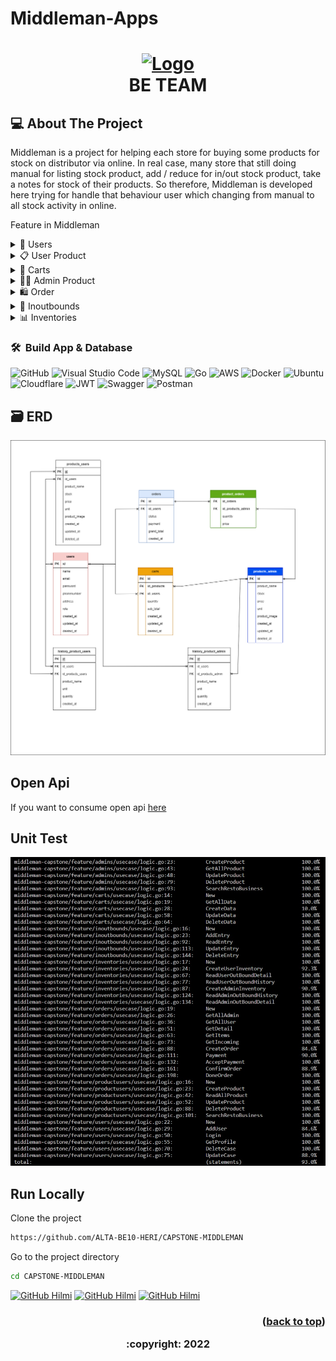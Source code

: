 # Middleman-Apps

<!-- ABOUT THE PROJECT -->

<h1>
<p align="center">
<a href="https://middleman-alta.vercel.app/auth/welcome">
  <img src="https://middleman-alta.vercel.app/_next/image?url=%2F_next%2Fstatic%2Fmedia%2Flogo.f4fa4ef1.png&w=640&q=75" alt="Logo" height="60">
  </a>
  <br>BE TEAM
</h1>

## 💻 About The Project

Middleman is a project for helping each store for buying some products for stock on distributor via online. In real case, many store that still doing manual for listing stock product, add / reduce for in/out stock product, take a notes for stock of their products. So therefore, Middleman is developed here trying for handle that behaviour user which changing from manual to all stock activity in online.

Feature in Middleman

  <!--- feature USER
   --->
<div>
      <details>
<summary>🙎 Users</summary>

In users, there is a feature to login either user or admin, we also create Create, Read, Update, Delete for users here

<div>
  
| Feature User | Endpoint | Param | JWT Token | Function |
| --- | --- | --- | --- | --- |
| GET | /users/products  | - | YES | get all data product user |
| POST | /users/products | - | YES | add product (not available in distributtor) |
| GET | /users/products/search | productname | YES | serach product |
| PUT | /users/products| idproduct | YES | update product (not available in distributtor) |
| DELETE | /users/products | idproduct | YES | delete product (users) |

</details>
<div>
      <details>
<summary>📋 User Product</summary>

In User Product, there is a feature to Create, Read, Update, Delete product but not available in product Admin

<div>
  
| Feature User Product | Endpoint | Param | JWT Token | Function |
| --- | --- | --- | --- | --- |
| POST | /admins/products  | - | YES | new product by Admin |
| GET | /admins/products | - | NO | get all product sell  |
| GET | /admins/products/search | productname | NO | serach product |
| PUT | /admins/products | idproduct | YES | update product by Admin |
| DELETE | /admins/products | idproduct | YES | delete product by id |

</details>

<div>
      <details>
<summary>🛒 Carts</summary>

In Carts for user to create Cart before order

<div>
  
| Feature Cart | Endpoint | Param | JWT Token | Function |
| --- | --- | --- | --- | --- |
| GET | /carts | - | YES | get all product in cart by user  |
| POST | /carts  | - | YES | add product in cart |
| PUT | /carts | idproduct | YES | update cart |
| DELETE | /carts | idproduct | YES | delete cart |

</details>

<div>
      <details>
<summary>👨‍💻 Admin Product</summary>

In Admin, there is a feature to Create, Read, Update, Delete product to shell in application

<div>
  
| Feature Admin | Endpoint | Param | JWT Token | Function |
| --- | --- | --- | --- | --- |
| POST | /admins/products  | - | YES | new product by Admin |
| GET | /admins/products | - | NO | get all product sell  |
| GET | /admins/products/search | idproduct | NO | serach product |
| PUT | /admins/products | idproduct | YES | update product by Admin |
| DELETE | /admins/products | idproduct | YES | delete product by id |

</details>

<div>
      <details>
<summary>🛍️ Order</summary>

In Order, feature to transaction order

<div>
  
| Feature Order | Endpoint | Param | JWT Token | Function |
| --- | --- | --- | --- | --- |
| POST | /orders/users  | - | YES | create new order user |
| GET | /orders/users | - | YES | get all history order  |
| GET | /orders/ | idorder | YES | get detail order user and admin |
| GET | /orders/admins | - | YES | get all history order admin |
| GET | /orders/admins/incoming | - | YES | get incomming order from user (ADMIN) |
| PUT | /orders/confrim/ | idorder | YES | confrim order by id(ADMIN) |
| PUT | /orders/done/ | idorder | YES | finish order by id(ADMIN) |

</details>

<div>
      <details>
<summary>📜 Inoutbounds</summary>

In Inoutbounds feature handle realation stok in admin and user. if admin out == user in

<div>
  
| Feature Order | Endpoint | Param | JWT Token | Function |
| --- | --- | --- | --- | --- |
| GET | /inoutbounds | - | YES | get cart for stock user (out) and stok admin (in)  |
| POST | /inoutbounds  | - | YES | create new cart for stock user (out) and stok admin(in) |
| PUT | /inoutbounds/ | idproducts | YES | update quantity product in carts for stock user (out) and admin (in) |
| DELETE | /inoutbounds/ | idproducts | YES | delete product by id in carts for stock user (out) and admin (in) |

</details>

<div>
      <details>
<summary>📊 Inventories</summary>

In Inventories feature to record stok in and out from inventory user admin

<div>
  
| Feature Order | Endpoint | Param | JWT Token | Function |
| --- | --- | --- | --- | --- |
| POST | /users/inventory  | - | YES | create a form to list product (OUT) |
| GET | /users/inventory | - | YES | get all form product inventory (OUT)  |
| GET | /users/inventory/ | idinventory | YES | get detail form product inventory (outbound)  | 
| POST | /admins/inventory | - | YES | create a form to list product (IN) |
| GET | /admins/inventory | - | YES | get all form product inventory (IN)  |
| GET | /admins/inventory/ | idinventory | YES | get detail form product inventory (inbound)  |

</details>

### 🛠 &nbsp;Build App & Database

![GitHub](https://img.shields.io/badge/github-%23121011.svg?style=for-the-badge&logo=github&logoColor=white)
![Visual Studio Code](https://img.shields.io/badge/Visual%20Studio%20Code-0078d7.svg?style=for-the-badge&logo=visual-studio-code&logoColor=white)
![MySQL](https://img.shields.io/badge/mysql-%2300f.svg?style=for-the-badge&logo=mysql&logoColor=white)
![Go](https://img.shields.io/badge/go-%2300ADD8.svg?style=for-the-badge&logo=go&logoColor=white)
![AWS](https://img.shields.io/badge/AWS-%23FF9900.svg?style=for-the-badge&logo=amazon-aws&logoColor=white)
![Docker](https://img.shields.io/badge/docker-%230db7ed.svg?style=for-the-badge&logo=docker&logoColor=white)
![Ubuntu](https://img.shields.io/badge/Ubuntu-E95420?style=for-the-badge&logo=ubuntu&logoColor=white)
![Cloudflare](https://img.shields.io/badge/Cloudflare-F38020?style=for-the-badge&logo=Cloudflare&logoColor=white)
![JWT](https://img.shields.io/badge/JWT-black?style=for-the-badge&logo=JSON%20web%20tokens)
![Swagger](https://img.shields.io/badge/-Swagger-%23Clojure?style=for-the-badge&logo=swagger&logoColor=white)
![Postman](https://img.shields.io/badge/Postman-FF6C37?style=for-the-badge&logo=postman&logoColor=white)

## 🗃️ ERD

<img src="ERD.png">

## Open Api

If you want to consume open api <a href="https://app.swaggerhub.com/apis-docs/vaniliacahya/capstone/1.0.0#/"> here </a>

## Unit Test

<img src="unit_test.jpg">

## Run Locally

Clone the project

```bash
https://github.com/ALTA-BE10-HERI/CAPSTONE-MIDDLEMAN
```

Go to the project directory

```bash
cd CAPSTONE-MIDDLEMAN
```

[![GitHub Hilmi](https://img.shields.io/badge/-Heri-white?style=flat&logo=github&logoColor=black)](https://github.com/darmon17)
[![GitHub Hilmi](https://img.shields.io/badge/-Ivan-white?style=flat&logo=github&logoColor=black)](https://github.com/ivands26)
[![GitHub Hilmi](https://img.shields.io/badge/-Vanilia-white?style=flat&logo=github&logoColor=black)](https://github.com/vaniliacahya)

<h3>
 <p align="right">(<a href="#top">back to top</a>)</p>
<p align="center">:copyright: 2022  </p>
</h3>

